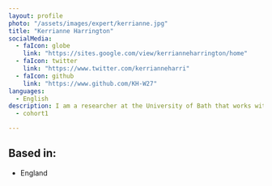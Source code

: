 ```yaml
---
layout: profile
photo: "/assets/images/expert/kerrianne.jpg"
title: "Kerrianne Harrington"
socialMedia:
  - faIcon: globe
    link: "https://sites.google.com/view/kerrianneharrington/home"
  - faIcon: twitter
    link: "https://www.twitter.com/kerrianneharri"
  - faIcon: github
    link: "https://www.github.com/KH-W27"    
languages:
  - English
description: I am a researcher at the University of Bath that works with optical fibers, with a focus on hollow core optical fibers. These are exciting as they guide in air instead of glass. I will use them to guide deep-UV light for clinical applications.
  - cohort1

---
```


## Based in: 
- England
